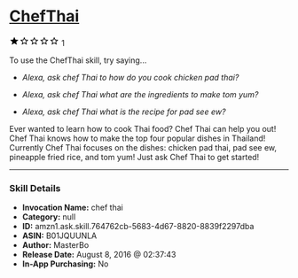 # [ChefThai](http://alexa.amazon.com/#skills/amzn1.ask.skill.764762cb-5683-4d67-8820-8839f2297dba)
![1 stars](../../images/ic_star_black_18dp_1x.png)![1 stars](../../images/ic_star_border_black_18dp_1x.png)![1 stars](../../images/ic_star_border_black_18dp_1x.png)![1 stars](../../images/ic_star_border_black_18dp_1x.png)![1 stars](../../images/ic_star_border_black_18dp_1x.png) 1

To use the ChefThai skill, try saying...

* *Alexa, ask chef Thai to how do you cook chicken pad thai?*

* *Alexa, ask chef Thai what are the ingredients to make tom yum?*

* *Alexa, ask chef Thai what is the recipe for pad see ew?*

Ever wanted to learn how to cook Thai food? Chef Thai can help you out! Chef Thai knows how to make the top four popular dishes in Thailand! Currently Chef Thai focuses on the dishes: chicken pad thai, pad see ew, pineapple fried rice, and tom yum!  Just ask Chef Thai to get started!

***

### Skill Details

* **Invocation Name:** chef thai
* **Category:** null
* **ID:** amzn1.ask.skill.764762cb-5683-4d67-8820-8839f2297dba
* **ASIN:** B01JQUUNLA
* **Author:** MasterBo
* **Release Date:** August 8, 2016 @ 02:37:43
* **In-App Purchasing:** No
